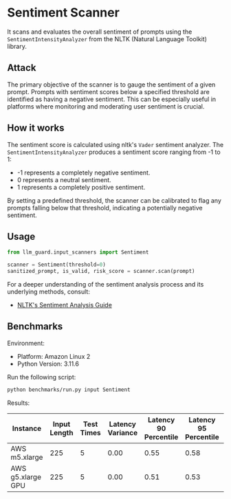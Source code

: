 # Sentiment Scanner

It scans and evaluates the overall sentiment of prompts using the `SentimentIntensityAnalyzer` from the NLTK (Natural
Language Toolkit) library.

## Attack

The primary objective of the scanner is to gauge the sentiment of a given prompt. Prompts with sentiment scores below a
specified threshold are identified as having a negative sentiment. This can be especially useful in platforms where
monitoring and moderating user sentiment is crucial.

## How it works

The sentiment score is calculated using nltk's `Vader` sentiment analyzer. The `SentimentIntensityAnalyzer` produces a
sentiment score ranging from -1 to 1:

- -1 represents a completely negative sentiment.
- 0 represents a neutral sentiment.
- 1 represents a completely positive sentiment.

By setting a predefined threshold, the scanner can be calibrated to flag any prompts falling below that threshold,
indicating a potentially negative sentiment.

## Usage

```python
from llm_guard.input_scanners import Sentiment

scanner = Sentiment(threshold=0)
sanitized_prompt, is_valid, risk_score = scanner.scan(prompt)
```

For a deeper understanding of the sentiment analysis process and its underlying methods, consult:

- [NLTK's Sentiment Analysis Guide](https://www.nltk.org/howto/sentiment.html)

## Benchmarks

Environment:

- Platform: Amazon Linux 2
- Python Version: 3.11.6

Run the following script:

```sh
python benchmarks/run.py input Sentiment
```

Results:

| Instance            | Input Length | Test Times | Latency Variance | Latency 90 Percentile | Latency 95 Percentile | Latency 99 Percentile | Average Latency (ms) | QPS       |
|---------------------|--------------|------------|------------------|-----------------------|-----------------------|-----------------------|----------------------|-----------|
| AWS m5.xlarge       | 225          | 5          | 0.00             | 0.55                  | 0.58                  | 0.60                  | 0.49                 | 456765.43 |
| AWS g5.xlarge GPU       | 225          | 5          | 0.00             | 0.51                  | 0.53                  | 0.55                  | 0.45                 | 497964.10 |

